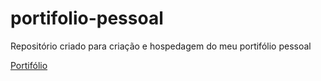 # portifolio-pessoal
 Repositório criado para criação e hospedagem do meu portifólio pessoal

[Portifólio](https://pr4d0juh.github.io/portifolio-pessoal/index.html)
